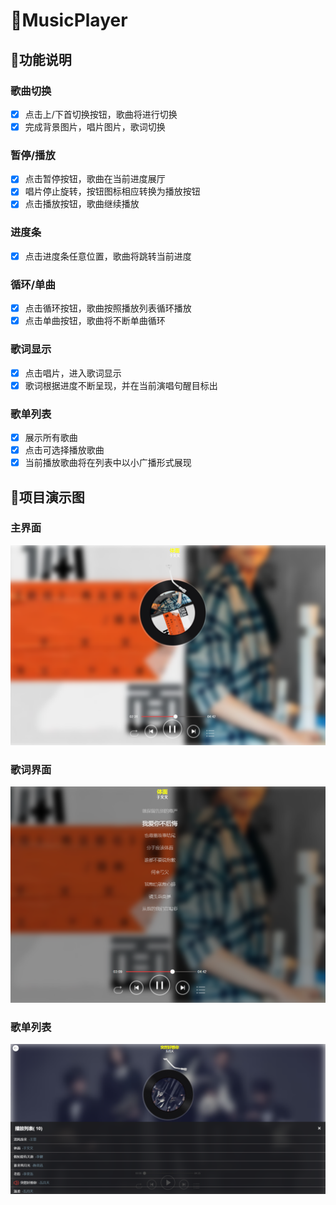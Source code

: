 # :musical_note:MusicPlayer

## :whale2:功能说明

### 歌曲切换  
   - [x] 点击上/下首切换按钮，歌曲将进行切换
   - [x] 完成背景图片，唱片图片，歌词切换
  
### 暂停/播放

   - [x] 点击暂停按钮，歌曲在当前进度展厅
   - [x] 唱片停止旋转，按钮图标相应转换为播放按钮
   - [x] 点击播放按钮，歌曲继续播放
    
### 进度条

   - [x] 点击进度条任意位置，歌曲将跳转当前进度
  
### 循环/单曲

   - [x] 点击循环按钮，歌曲按照播放列表循环播放
   - [x] 点击单曲按钮，歌曲将不断单曲循环
    
### 歌词显示

   - [x] 点击唱片，进入歌词显示
   - [x] 歌词根据进度不断呈现，并在当前演唱句醒目标出
    
### 歌单列表

   - [x] 展示所有歌曲
   - [x] 点击可选择播放歌曲
   - [x] 当前播放歌曲将在列表中以小广播形式展现
   
## :whale:项目演示图

### 主界面

![Image text](https://github.com/Leyiteyanzhi/MusicPlayer/blob/master/img-folder/d1.png)

### 歌词界面

![Image text](https://github.com/Leyiteyanzhi/MusicPlayer/blob/master/img-folder/d2.png)

### 歌单列表

![Image text](https://github.com/Leyiteyanzhi/MusicPlayer/blob/master/img-folder/d3.png)

